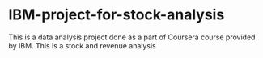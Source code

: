 # IBM-project-for-stock-analysis
This is a data analysis project done as a part of Coursera course provided by IBM.
This is a stock and revenue analysis
